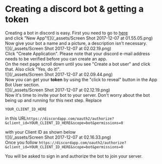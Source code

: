 # Creating a discord bot & getting a token

Creating a bot in discord is easy. First you need to go to [here](https://discordapp.com/developers/applications/me)  
and click "New App"![](/_assets/Screen Shot 2017-12-07 at 01.55.05.png)  
Now give your bot a name and a picture, a description isn't necessary.  
![](/_assets/Screen Shot 2017-12-07 at 02.02.19.png)  
Click "Create Application". Please note that your discord e-mail address needs to be verified before you can create an app.  
On the next page scroll down until you see "Create a bot user" and click that. Also click "Yes, do it!".  
![](/_assets/Screen Shot 2017-12-07 at 02.09.44.png)  
Now you can get your **token** by using the "click to reveal" button in the App Bot User section.  
![](/_assets/Screen Shot 2017-12-07 at 02.12.19.png)  
Now it's time to invite your bot to your server. Don't worry about the bot being up and running for this next step. Replace

`YOUR_CLIENT_ID_HERE`

in this URL`https://discordapp.com/oauth2/authorize?&client_id=YOUR_CLIENT_ID_HERE&scope=bot&permissions=0`

with your Client ID as shown below  
![](/_assets/Screen Shot 2017-12-07 at 02.16.33.png)  
Once you follow `https://discordapp.com/oauth2/authorize?&client_id=YOUR_CLIENT_ID_HERE&scope=bot&permissions=0`

You will be asked to sign in and authorize the bot to join your server.

